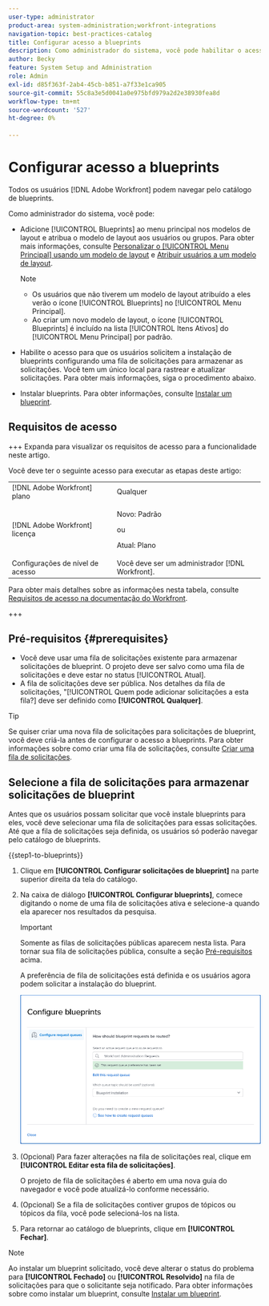 ```yaml
---
user-type: administrator
product-area: system-administration;workfront-integrations
navigation-topic: best-practices-catalog
title: Configurar acesso a blueprints
description: Como administrador do sistema, você pode habilitar o acesso para que os usuários solicitem a instalação de blueprints configurando uma fila de solicitações para armazenar as solicitações. Você tem um único local para rastrear e atualizar solicitações.
author: Becky
feature: System Setup and Administration
role: Admin
exl-id: d85f363f-2ab4-45cb-b851-a7f33e1ca905
source-git-commit: 55c8a3e5d0041a0e975bfd979a2d2e38930fea8d
workflow-type: tm+mt
source-wordcount: '527'
ht-degree: 0%

---
```


# Configurar acesso a blueprints

Todos os usuários [!DNL Adobe Workfront] podem navegar pelo catálogo de blueprints.

Como administrador do sistema, você pode:

* Adicione [!UICONTROL Blueprints] ao menu principal nos modelos de layout e atribua o modelo de layout aos usuários ou grupos. Para obter mais informações, consulte [Personalizar o [!UICONTROL Menu Principal] usando um modelo de layout](/help/quicksilver/administration-and-setup/customize-workfront/use-layout-templates/customize-main-menu.md) e [Atribuir usuários a um modelo de layout](/help/quicksilver/administration-and-setup/customize-workfront/use-layout-templates/assign-users-to-layout-template.md).

  >[!NOTE]
  >
  >* Os usuários que não tiverem um modelo de layout atribuído a eles verão o ícone [!UICONTROL Blueprints] no [!UICONTROL Menu Principal].
  >* Ao criar um novo modelo de layout, o ícone [!UICONTROL Blueprints] é incluído na lista [!UICONTROL Itens Ativos] do [!UICONTROL Menu Principal] por padrão.


* Habilite o acesso para que os usuários solicitem a instalação de blueprints configurando uma fila de solicitações para armazenar as solicitações. Você tem um único local para rastrear e atualizar solicitações. Para obter mais informações, siga o procedimento abaixo.
* Instalar blueprints. Para obter informações, consulte [Instalar um blueprint](../../administration-and-setup/blueprints/blueprints-install.md).

## Requisitos de acesso

+++ Expanda para visualizar os requisitos de acesso para a funcionalidade neste artigo.

Você deve ter o seguinte acesso para executar as etapas deste artigo:

<table style="table-layout:auto"> 
 <col> 
 <col> 
 <tbody> 
  <tr> 
   <td role="rowheader">[!DNL Adobe Workfront] plano</td> 
   <td>Qualquer</td> 
  </tr> 
  <tr> 
   <td role="rowheader">[!DNL Adobe Workfront] licença</td> 
   <td>
   <p>Novo: Padrão</p>
   <p>ou</p>
   <p>Atual: Plano</p></td> 
  </tr> 
  <tr> 
   <td role="rowheader">Configurações de nível de acesso</td> 
   <td>Você deve ser um administrador [!DNL Workfront]. </td> 
  </tr> 
 </tbody> 
</table>

Para obter mais detalhes sobre as informações nesta tabela, consulte [Requisitos de acesso na documentação do Workfront](/help/quicksilver/administration-and-setup/add-users/access-levels-and-object-permissions/access-level-requirements-in-documentation.md).

+++

## Pré-requisitos {#prerequisites}

* Você deve usar uma fila de solicitações existente para armazenar solicitações de blueprint. O projeto deve ser salvo como uma fila de solicitações e deve estar no status [!UICONTROL Atual].
* A fila de solicitações deve ser pública. Nos detalhes da fila de solicitações, &quot;[!UICONTROL Quem pode adicionar solicitações a esta fila?] deve ser definido como **[!UICONTROL Qualquer]**.

>[!TIP]
>
>Se quiser criar uma nova fila de solicitações para solicitações de blueprint, você deve criá-la antes de configurar o acesso a blueprints. Para obter informações sobre como criar uma fila de solicitações, consulte [Criar uma fila de solicitações](../../manage-work/requests/create-and-manage-request-queues/create-request-queue.md).

## Selecione a fila de solicitações para armazenar solicitações de blueprint

Antes que os usuários possam solicitar que você instale blueprints para eles, você deve selecionar uma fila de solicitações para essas solicitações. Até que a fila de solicitações seja definida, os usuários só poderão navegar pelo catálogo de blueprints.

{{step1-to-blueprints}}

1. Clique em **[!UICONTROL Configurar solicitações de blueprint]** na parte superior direita da tela do catálogo.

   <!--
   <li value="3" data-mc-conditions="QuicksilverOrClassic.Draft mode"> <p>In the <strong>Configure blueprints</strong> dialog, ensure that the <strong>Configure request queues</strong> tab is selected.</p> </li>
   -->

1. Na caixa de diálogo **[!UICONTROL Configurar blueprints]**, comece digitando o nome de uma fila de solicitações ativa e selecione-a quando ela aparecer nos resultados da pesquisa.

   >[!IMPORTANT]
   >
   >Somente as filas de solicitações públicas aparecem nesta lista. Para tornar sua fila de solicitações pública, consulte a seção [Pré-requisitos](#prerequisites) acima.

   A preferência de fila de solicitações está definida e os usuários agora podem solicitar a instalação do blueprint.

   ![Configurar fila de solicitações](assets/Blueprints_access_setup_request_queue.png)

1. (Opcional) Para fazer alterações na fila de solicitações real, clique em **[!UICONTROL Editar esta fila de solicitações]**.

   O projeto de fila de solicitações é aberto em uma nova guia do navegador e você pode atualizá-lo conforme necessário.

1. (Opcional) Se a fila de solicitações contiver grupos de tópicos ou tópicos da fila, você pode selecioná-los na lista.
1. Para retornar ao catálogo de blueprints, clique em **[!UICONTROL Fechar]**.

>[!NOTE]
>
>Ao instalar um blueprint solicitado, você deve alterar o status do problema para **[!UICONTROL Fechado]** ou **[!UICONTROL Resolvido]** na fila de solicitações para que o solicitante seja notificado. Para obter informações sobre como instalar um blueprint, consulte [Instalar um blueprint](../../administration-and-setup/blueprints/blueprints-install.md).
